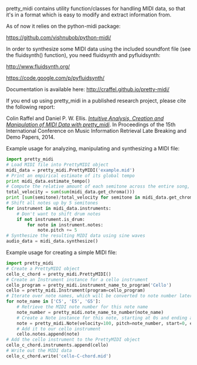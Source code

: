 pretty_midi contains utility function/classes for handling MIDI data, so that it's in a format which is easy to modify and extract information from.

As of now it relies on the python-midi package:

https://github.com/vishnubob/python-midi/

In order to synthesize some MIDI data using the included soundfont file (see the fluidsynth() function), you need fluidsynth and pyfluidsynth:

http://www.fluidsynth.org/

https://code.google.com/p/pyfluidsynth/

Documentation is available here:
http://craffel.github.io/pretty-midi/

If you end up using pretty_midi in a published research project, please cite the following report:

Colin Raffel and Daniel P. W. Ellis. [_Intuitive Analysis, Creation and Manipulation of MIDI Data with pretty_midi_](http://colinraffel.com/publications/ismir2014intuitive.pdf). In Proceedings of the 15th International Conference on Music Information Retrieval Late Breaking and Demo Papers, 2014.


Example usage for analyzing, manipulating and synthesizing a MIDI file:

```python
import pretty_midi
# Load MIDI file into PrettyMIDI object
midi_data = pretty_midi.PrettyMIDI('example.mid')
# Print an empirical estimate of its global tempo
print midi_data.estimate_tempo()
# Compute the relative amount of each semitone across the entire song, a proxy for key
total_velocity = sum(sum(midi_data.get_chroma()))
print [sum(semitone)/total_velocity for semitone in midi_data.get_chroma()]
# Shift all notes up by 5 semitones
for instrument in midi_data.instruments:
    # Don't want to shift drum notes
    if not instrument.is_drum:
        for note in instrument.notes:
            note.pitch += 5
# Synthesize the resulting MIDI data using sine waves
audio_data = midi_data.synthesize()
```

Example usage for creating a simple MIDI file:

```python
import pretty_midi
# Create a PrettyMIDI object
cello_c_chord = pretty_midi.PrettyMIDI()
# Create an Instrument instance for a cello instrument
cello_program = pretty_midi.instrument_name_to_program('Cello')
cello = pretty_midi.Instrument(program=cello_program)
# Iterate over note names, which will be converted to note number later
for note_name in ['C5', 'E5', 'G5']:
    # Retrieve the MIDI note number for this note name
    note_number = pretty_midi.note_name_to_number(note_name)
    # Create a Note instance for this note, starting at 0s and ending at .5s
    note = pretty_midi.Note(velocity=100, pitch=note_number, start=0, end=.5)
    # Add it to our cello instrument
    cello.notes.append(note)
# Add the cello instrument to the PrettyMIDI object
cello_c_chord.instruments.append(cello)
# Write out the MIDI data
cello_c_chord.write('cello-C-chord.mid')
```

